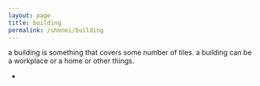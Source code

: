 ```yaml
---
layout: page
title: building
permalink: /shonei/building
---
```


a building is something that covers some number of tiles. a building can be a workplace or a home or other things.

- 

